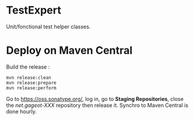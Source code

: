 # TestExpert

Unit/fonctional test helper classes.

# Deploy on Maven Central

Build the release :

	mvn release:clean
	mvn release:prepare
	mvn release:perform
	
Go to https://oss.sonatype.org/, log in, go to **Staging Repositories**, close the *net.gageot-XXX* repository then release it.
Synchro to Maven Central is done hourly.